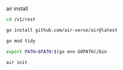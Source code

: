 air install
```bash
cd /v1/rest

go install github.com/air-verse/air@latest

go mod tidy

export PATH=$PATH:$(go env GOPATH)/bin

air init
```